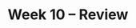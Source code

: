 ---
title: Week 10 – Review
weekNumber: 10
days:
    - date: 2025-3-10
      events: 
        - name: LEC 25
          type: lecture
          title: Residuals and Inference
          url:
          html:
          podcast:
          readings:
            - name: CIT 15.5-16.3
              url: https://inferentialthinking.com/chapters/15/5/Visual_Diagnostics.html
          keywords: residuals, residual plots, patterns, datasaurus dozen, prediction intervals
        - name: DISC 11
          type: disc
          title: Practice Problems
          url:
    - date: 2025-3-11
      events:
        - name: LAB 7
          type: lab
          title: Regression
          url:
    - date: 2025-3-12
      events: 
        - name: LEC 26
          type: lecture
          title: Review
          url:
          html:
          podcast:
          readings:
        - name: QUIZ 5
          type: quiz
          title: Quiz 5 covers Lectures 22-25
    - date: 2025-3-13
      events:
        - name: PROJ
          type: proj
          title: Final Project
          url: http://datahub.ucsd.edu/user-redirect/git-sync?repo=https://github.com/dsc-courses/dsc10-2025-wi&subPath=projects/final-project/final-project.ipynb
    - date: 2025-3-14
      events: 
        - name: LEC 27
          type: lecture
          title: Review, Conclusion
          url:
          html:
          podcast:
          readings:
    - date: 2025-3-15
      events: 
        - name: EXAM
          type: exam
          title: <b>Final Exam (7-10PM)</b>
        - name: SUR
          type: survey
          title: SETs and End-of-Quarter Survey (due 8AM)
          url:
---